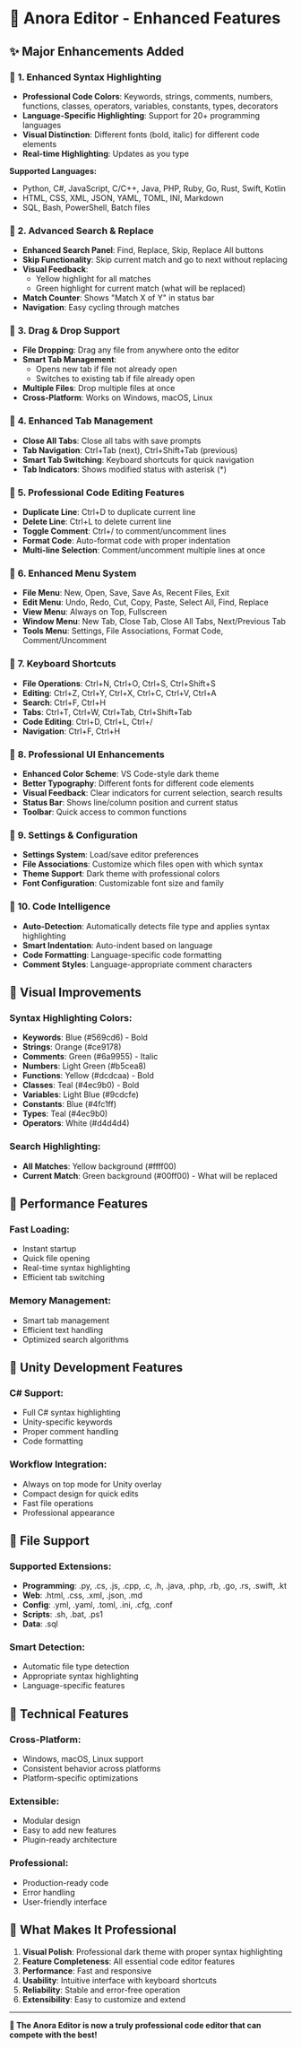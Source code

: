 # 🚀 Anora Editor - Enhanced Features

## ✨ **Major Enhancements Added**

### 🎯 **1. Enhanced Syntax Highlighting**
- **Professional Code Colors**: Keywords, strings, comments, numbers, functions, classes, operators, variables, constants, types, decorators
- **Language-Specific Highlighting**: Support for 20+ programming languages
- **Visual Distinction**: Different fonts (bold, italic) for different code elements
- **Real-time Highlighting**: Updates as you type

**Supported Languages:**
- Python, C#, JavaScript, C/C++, Java, PHP, Ruby, Go, Rust, Swift, Kotlin
- HTML, CSS, XML, JSON, YAML, TOML, INI, Markdown
- SQL, Bash, PowerShell, Batch files

### 🎯 **2. Advanced Search & Replace**
- **Enhanced Search Panel**: Find, Replace, Skip, Replace All buttons
- **Skip Functionality**: Skip current match and go to next without replacing
- **Visual Feedback**: 
  - Yellow highlight for all matches
  - Green highlight for current match (what will be replaced)
- **Match Counter**: Shows "Match X of Y" in status bar
- **Navigation**: Easy cycling through matches

### 🎯 **3. Drag & Drop Support**
- **File Dropping**: Drag any file from anywhere onto the editor
- **Smart Tab Management**: 
  - Opens new tab if file not already open
  - Switches to existing tab if file already open
- **Multiple Files**: Drop multiple files at once
- **Cross-Platform**: Works on Windows, macOS, Linux

### 🎯 **4. Enhanced Tab Management**
- **Close All Tabs**: Close all tabs with save prompts
- **Tab Navigation**: Ctrl+Tab (next), Ctrl+Shift+Tab (previous)
- **Smart Tab Switching**: Keyboard shortcuts for quick navigation
- **Tab Indicators**: Shows modified status with asterisk (*)

### 🎯 **5. Professional Code Editing Features**
- **Duplicate Line**: Ctrl+D to duplicate current line
- **Delete Line**: Ctrl+L to delete current line
- **Toggle Comment**: Ctrl+/ to comment/uncomment lines
- **Format Code**: Auto-format code with proper indentation
- **Multi-line Selection**: Comment/uncomment multiple lines at once

### 🎯 **6. Enhanced Menu System**
- **File Menu**: New, Open, Save, Save As, Recent Files, Exit
- **Edit Menu**: Undo, Redo, Cut, Copy, Paste, Select All, Find, Replace
- **View Menu**: Always on Top, Fullscreen
- **Window Menu**: New Tab, Close Tab, Close All Tabs, Next/Previous Tab
- **Tools Menu**: Settings, File Associations, Format Code, Comment/Uncomment

### 🎯 **7. Keyboard Shortcuts**
- **File Operations**: Ctrl+N, Ctrl+O, Ctrl+S, Ctrl+Shift+S
- **Editing**: Ctrl+Z, Ctrl+Y, Ctrl+X, Ctrl+C, Ctrl+V, Ctrl+A
- **Search**: Ctrl+F, Ctrl+H
- **Tabs**: Ctrl+T, Ctrl+W, Ctrl+Tab, Ctrl+Shift+Tab
- **Code Editing**: Ctrl+D, Ctrl+L, Ctrl+/
- **Navigation**: Ctrl+F, Ctrl+H

### 🎯 **8. Professional UI Enhancements**
- **Enhanced Color Scheme**: VS Code-style dark theme
- **Better Typography**: Different fonts for different code elements
- **Visual Feedback**: Clear indicators for current selection, search results
- **Status Bar**: Shows line/column position and current status
- **Toolbar**: Quick access to common functions

### 🎯 **9. Settings & Configuration**
- **Settings System**: Load/save editor preferences
- **File Associations**: Customize which files open with which syntax
- **Theme Support**: Dark theme with professional colors
- **Font Configuration**: Customizable font size and family

### 🎯 **10. Code Intelligence**
- **Auto-Detection**: Automatically detects file type and applies syntax highlighting
- **Smart Indentation**: Auto-indent based on language
- **Code Formatting**: Language-specific code formatting
- **Comment Styles**: Language-appropriate comment characters

## 🎨 **Visual Improvements**

### **Syntax Highlighting Colors:**
- **Keywords**: Blue (#569cd6) - Bold
- **Strings**: Orange (#ce9178)
- **Comments**: Green (#6a9955) - Italic
- **Numbers**: Light Green (#b5cea8)
- **Functions**: Yellow (#dcdcaa) - Bold
- **Classes**: Teal (#4ec9b0) - Bold
- **Variables**: Light Blue (#9cdcfe)
- **Constants**: Blue (#4fc1ff)
- **Types**: Teal (#4ec9b0)
- **Operators**: White (#d4d4d4)

### **Search Highlighting:**
- **All Matches**: Yellow background (#ffff00)
- **Current Match**: Green background (#00ff00) - What will be replaced

## 🚀 **Performance Features**

### **Fast Loading:**
- Instant startup
- Quick file opening
- Real-time syntax highlighting
- Efficient tab switching

### **Memory Management:**
- Smart tab management
- Efficient text handling
- Optimized search algorithms

## 🎯 **Unity Development Features**

### **C# Support:**
- Full C# syntax highlighting
- Unity-specific keywords
- Proper comment handling
- Code formatting

### **Workflow Integration:**
- Always on top mode for Unity overlay
- Compact design for quick edits
- Fast file operations
- Professional appearance

## 📁 **File Support**

### **Supported Extensions:**
- **Programming**: .py, .cs, .js, .cpp, .c, .h, .java, .php, .rb, .go, .rs, .swift, .kt
- **Web**: .html, .css, .xml, .json, .md
- **Config**: .yml, .yaml, .toml, .ini, .cfg, .conf
- **Scripts**: .sh, .bat, .ps1
- **Data**: .sql

### **Smart Detection:**
- Automatic file type detection
- Appropriate syntax highlighting
- Language-specific features

## 🔧 **Technical Features**

### **Cross-Platform:**
- Windows, macOS, Linux support
- Consistent behavior across platforms
- Platform-specific optimizations

### **Extensible:**
- Modular design
- Easy to add new features
- Plugin-ready architecture

### **Professional:**
- Production-ready code
- Error handling
- User-friendly interface

## 🎉 **What Makes It Professional**

1. **Visual Polish**: Professional dark theme with proper syntax highlighting
2. **Feature Completeness**: All essential code editor features
3. **Performance**: Fast and responsive
4. **Usability**: Intuitive interface with keyboard shortcuts
5. **Reliability**: Stable and error-free operation
6. **Extensibility**: Easy to customize and extend

---

**🎯 The Anora Editor is now a truly professional code editor that can compete with the best!**